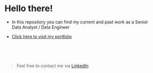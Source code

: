 # Hello there!

- In this repository you can find my current and past work as a Senior Data Analyst / Data Engineer

- [Click here to visit my portfolio](https://fealt.github.io/portfolio/)

<br>

<br>

<br>

> Feel free to contact me via [LinkedIn](https://www.linkedin.com/in/felipealtermann/)

<br>

<br>

